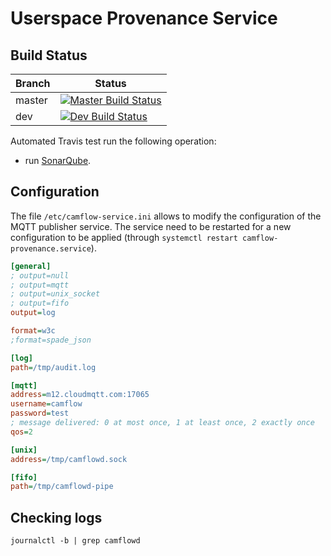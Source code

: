 # Userspace Provenance Service

## Build Status

| Branch | Status                                                                                  |
|--------|-----------------------------------------------------------------------------------------|
| master | [![Master Build Status](https://api.travis-ci.org/CamFlow/camflowd.svg?branch=master)](https://travis-ci.org/CamFlow/camflow-service/branches)  |
| dev    | [![Dev Build Status](https://api.travis-ci.org/CamFlow/camflowd.svg?branch=dev)](https://travis-ci.org/CamFlow/camflow-service/branches)      |

Automated Travis test run the following operation:
- run [SonarQube](https://sonarqube.com).

## Configuration

The file `/etc/camflow-service.ini` allows to modify the configuration of the MQTT publisher service. The service need to be restarted for a new configuration to be applied (through `systemctl restart camflow-provenance.service`).

``` INI
[general]
; output=null
; output=mqtt
; output=unix_socket
; output=fifo
output=log

format=w3c
;format=spade_json

[log]
path=/tmp/audit.log

[mqtt]
address=m12.cloudmqtt.com:17065
username=camflow
password=test
; message delivered: 0 at most once, 1 at least once, 2 exactly once
qos=2

[unix]
address=/tmp/camflowd.sock

[fifo]
path=/tmp/camflowd-pipe
```

## Checking logs

```
journalctl -b | grep camflowd
```
